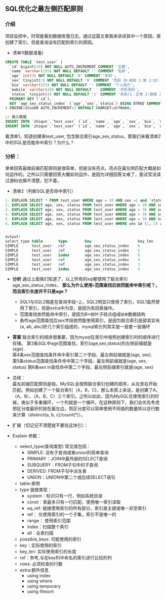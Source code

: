 ## SQL优化之最左侧匹配原则

### 介绍
项目监控中，时常能看到数据库慢日志。通过这篇文章我来讲讲其中一个原因，表创建了索引，但是查询没有匹配到索引的原因。

- 清单1(数据准备)
```SQL
CREATE TABLE `test_user` (
  `id` bigint(20) NOT NULL AUTO_INCREMENT COMMENT '主键',
  `name` varchar(255) NOT NULL DEFAULT '' COMMENT '名称',
  `age` int(3) NOT NULL DEFAULT '0' COMMENT '年龄',
  `sex` tinyint(1) NOT NULL DEFAULT '0' COMMENT '性别（0:未知 1:男 2:女）',
  `bio` varchar(255) NOT NULL DEFAULT '' COMMENT '个人简介',
  `mobile` varchar(20) NOT NULL DEFAULT '' COMMENT '手机号码',
  `status` tinyint(4) NOT NULL DEFAULT '1' COMMENT '状态(1：正常 2:禁用 )',
  PRIMARY KEY (`id`),
  KEY `age_sex_status_index` (`age`,`sex`,`status`) USING BTREE COMMENT '手机年龄索引'
) ENGINE=InnoDB AUTO_INCREMENT=3 DEFAULT CHARSET=utf8mb4;

// 插入数据
INSERT INTO `zhiqun`.`test_user` (`id`, `name`, `age`, `sex`, `bio`, `mobile`, `status`) VALUES (1, 'jack', 20, 1, '', '18200000000', 1);
INSERT INTO `zhiqun`.`test_user` (`id`, `name`, `age`, `sex`, `bio`, `mobile`, `status`) VALUES (2, 'rose', 30, 2, '', '18300000000', 1);


```

看清单1，知道创建表test_user, 包含联合索引age_sex_status。那我们来看清单2中的SQL是否能命中索引？为什么？
### 分析：  
单单回答最做前缀匹配原则是很简单，但是没有亮点。亮点在最左侧匹配大概是如何运作的。之所以只需要回答大概如何运作，是因为详细回答太难了，面试官没读过源码也搞不清楚，犯不着。

- 清单2（判断SQL是否命中索引）
```SQL
1. EXPLAIN SELECT * FROM test_user WHERE age = 30 AND sex =1 and `status` = 1;
2. EXPLAIN SELECT age, sex, status FROM test_user WHERE age = 30 AND sex =1 and `status` = 1;
3. EXPLAIN SELECT age, sex, status FROM test_user WHERE age > 30 AND sex =1 and `status` = 1;
4. EXPLAIN SELECT age, sex, status FROM test_user WHERE age = 30 AND sex > 1 and `status` = 1;
5. EXPLAIN SELECT age, sex, status FROM test_user WHERE age = 30 AND sex = 1 and `status` > 1;
6. EXPLAIN SELECT age, sex, status FROM test_user WHERE sex in (1, 2) and `status` > 1;


output:
select_type table		type		key						key_len		ref					rows		extra
SIMPLE		test_user	ref			age_sex_status_index	6			const,const,const	1		null
SIMPLE		test_user	ref			age_sex_status_index	6			const,const,const	1		using index
SIMPLE		test_user	index		age_sex_status_index	6				null			2		Using where; Using index
SIMPLE		test_user	ref			age_sex_status_index	4			const				1		Using where; Using index
SIMPLE		test_user	ref			age_sex_status_index	5			const,const			1		Using where; Using index
SIMPLE		test_user	index		age_sex_status_index	6								2	Using where; Using index

```

- **分析**
通过上面我们知道了，以上所有的sql都使用了联合索引age_sex_status_index， **那么为什么使用`>`范围查找后依然能命中索引呢？，而且索引长度并不只是age？**
  
  - SQL1与SQL2相差在查询字段`*`上，SQL2明显只使用了索引，SQL1虽然使用了索引，但是extra中为空，是因为有回表操作。
  - 范围查找依然能命中索引，是因为B+树叶子结点组成`链表`数据结构
  - 条件age范围查找后sex字段依然能使用索引，是因为联合索引底部其实有(a, ab, abc)好几个索引组成的，mysql索引列其实是一层套一层循环


- **答案**
联合索引的顺序很重要，因为mysql在索引中按照创建索引时的顺序进行存储。
第3条SQL中age范围查找，索引(age,sex,status)的左侧前缀就是(age).   
第4条sex范围查找条件命中索引第二个字段，最左侧前缀就是(age, sex).  
第5条status范围查找条件命中第三个字段，最左侧前缀就是(age, sex, status)
第6条sex in查找命中第二个字段，最左侧前缀索引就是(age, sex)

- 总结：  
最左前缀匹配原则是指，MySQL会按照联合索引创建的顺序，从左至右开始匹配。例如创建了一个联合索引（A，B，C)，那么本质上来说，是创建了A，（A，B），（A，B，C）三个索引。之所以如此，因为MySQL在使用索引的时候，类似于多重循环，一个列就是一个循环。在这种原则下，我们会优先考虑把区分度最好的放在最左边，而区分度可以简单使用不同值的数量除以总行数来计算（distinct(a, b, c)/count(*)）。


- 扩展（切记记不清楚就不要往这块引）：  
- Explain 参数：
	- select_type(查询类型) 常见值包括：
		- SIMPLE: 没有子查询或者union的简单查询
		- PRIMARY：JOIN中最外层的SELECT查询
		- SUBQUERY：FROM子句中的子查询
		- DERIVED: FROM子句中派生表
		- UNION：UNION中第二个或后续SELECT语句
	- table:表明
	- type 链接类型：
		- system：标识只有一行，例如系统目录
		- const：表最多只有一行匹配，使用唯一索引读取
		- eq_ref: 链接使用索引的所有部分，索引是主键或唯一非空索引
		- ref： 仅使用索引的一个子集，索引不是唯一的
		- range： 使用索引范围
		- index：扫描整个索引
		- all：全表扫描
	- possible_keys: 可能使用的索引
	- key：实际使用的索引
	- key_len: 实际使用索引的长度
	- ref：参考,与在key列中命名的索引进行比较的列
	- rows: 必须检查的行数
	- extra:额外信息
		- using index
		- using where
		- using temporary
		- using filesort



